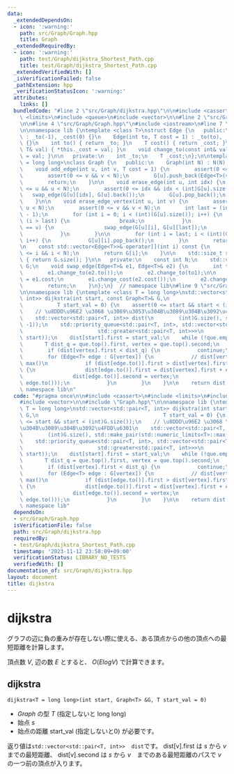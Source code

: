 ```yaml
---
data:
  _extendedDependsOn:
  - icon: ':warning:'
    path: src/Graph/Graph.hpp
    title: Graph
  _extendedRequiredBy:
  - icon: ':warning:'
    path: test/Graph/dijkstra_Shortest_Path.cpp
    title: test/Graph/dijkstra_Shortest_Path.cpp
  _extendedVerifiedWith: []
  _isVerificationFailed: false
  _pathExtension: hpp
  _verificationStatusIcon: ':warning:'
  attributes:
    links: []
  bundledCode: "#line 2 \"src/Graph/dijkstra.hpp\"\n\n#include <cassert>\n#include\
    \ <limits>\n#include <queue>\n#include <vector>\n\n#line 2 \"src/Graph/Graph.hpp\"\
    \n\n#line 4 \"src/Graph/Graph.hpp\"\n#include <iostream>\n#line 7 \"src/Graph/Graph.hpp\"\
    \n\nnamespace lib {\ntemplate <class T>\nstruct Edge {\n   public:\n    Edge()\
    \ : _to(-1), _cost(0) {}\n    Edge(int to, T cost = 1) : _to(to), _cost(cost)\
    \ {}\n    int to() { return _to; }\n    T cost() { return _cost; }\n    void change_cost(const\
    \ T& val) { *this._cost = val; }\n    void change_to(const int& val) { *this._to\
    \ = val; }\n\n   private:\n    int _to;\n    T _cost;\n};\n\ntemplate <class T\
    \ = long long>\nclass Graph {\n   public:\n    Graph(int N) : N(N), G(N) {}\n\
    \    void add_edge(int u, int v, T cost = 1) {\n        assert(0 <= u && u < N);\n\
    \        assert(0 <= v && v < N);\n        G[u].push_back(Edge<T>(v, cost));\n\
    \        return;\n    }\n\n    void erase_edge(int u, int idx) {\n        assert(0\
    \ <= u && u < N);\n        assert(0 <= idx && idx < (int)G[u].size());\n     \
    \   swap_edge(G[u][idx], G[u].back());\n        G[u].pop_back();\n        return;\n\
    \    }\n\n    void erase_edge_vertex(int u, int v) {\n        assert(0 <= u &&\
    \ u < N);\n        assert(0 <= v && v < N);\n        int last = (int)(G[u].size()\
    \ - 1);\n        for (int i = 0; i < (int)(G[u].size()); i++) {\n            if\
    \ (i > last) {\n                break;\n            }\n            if (G[u][i].to()\
    \ == v) {\n                swap_edge(G[u][i], G[u][last]);\n                last--;\n\
    \            }\n        }\n\n        for (int i = last; i < (int)(G[u].size());\
    \ i++) {\n            G[u][i].pop_back();\n        }\n        return;\n    }\n\
    \n    const std::vector<Edge<T>>& operator[](int i) const {\n        assert(0\
    \ <= i && i < N);\n        return G[i];\n    }\n\n    std::size_t size() const\
    \ { return G.size(); }\n\n   private:\n    const int N;\n    std::vector<std::vector<Edge<T>>>\
    \ G;\n    void swap_edge(Edge<T>& e1, Edge<T>& e2) {\n        int to1 = e1.to();\n\
    \        e1.change_to(e2.to());\n        e2.change_to(to1);\n\n        T cost1\
    \ = e1.cost;\n        e1.change_cost(e2.cost());\n        e2.change_ost(cost1);\n\
    \        return;\n    }\n};\n}  // namespace lib\n#line 9 \"src/Graph/dijkstra.hpp\"\
    \n\nnamespace lib {\ntemplate <class T = long long>\nstd::vector<std::pair<T,\
    \ int>> dijkstra(int start, const Graph<T>& G,\n                             \
    \           T start_val = 0) {\n    assert(0 <= start && start < (int)G.size());\n\
    \    // \u8DDD\u96E2 \u3068 \u3069\u3053\u304B\u3089\u304B\u3092\u4FDD\u6301\n\
    \    std::vector<std::pair<T, int>> dist(\n        (int)G.size(), std::make_pair(std::numeric_limits<T>::max(),\
    \ -1));\n    std::priority_queue<std::pair<T, int>, std::vector<std::pair<T, int>>,\n\
    \                        std::greater<std::pair<T, int>>>\n        que;\n    que.push(std::make_pair(start_val,\
    \ start));\n    dist[start].first = start_val;\n    while (!que.empty()) {\n \
    \       T dist_q = que.top().first, vertex = que.top().second;\n        que.pop();\n\
    \        if (dist[vertex].first < dist_q) {\n            continue;\n        }\n\
    \        for (Edge<T> edge : G[vertex]) {\n            // dist[vertex] is not\
    \ max()\n            if (dist[edge.to()].first > dist[vertex].first + edge.cost())\
    \ {\n                dist[edge.to()].first = dist[vertex].first + edge.cost();\n\
    \                dist[edge.to()].second = vertex;\n                que.push(std::make_pair(dist[edge.to()].first,\
    \ edge.to()));\n            }\n        }\n    }\n\n    return dist;\n}\n}  //\
    \ namespace lib\n"
  code: "#pragma once\n\n#include <cassert>\n#include <limits>\n#include <queue>\n\
    #include <vector>\n\n#include \"Graph.hpp\"\n\nnamespace lib {\ntemplate <class\
    \ T = long long>\nstd::vector<std::pair<T, int>> dijkstra(int start, const Graph<T>&\
    \ G,\n                                        T start_val = 0) {\n    assert(0\
    \ <= start && start < (int)G.size());\n    // \u8DDD\u96E2 \u3068 \u3069\u3053\
    \u304B\u3089\u304B\u3092\u4FDD\u6301\n    std::vector<std::pair<T, int>> dist(\n\
    \        (int)G.size(), std::make_pair(std::numeric_limits<T>::max(), -1));\n\
    \    std::priority_queue<std::pair<T, int>, std::vector<std::pair<T, int>>,\n\
    \                        std::greater<std::pair<T, int>>>\n        que;\n    que.push(std::make_pair(start_val,\
    \ start));\n    dist[start].first = start_val;\n    while (!que.empty()) {\n \
    \       T dist_q = que.top().first, vertex = que.top().second;\n        que.pop();\n\
    \        if (dist[vertex].first < dist_q) {\n            continue;\n        }\n\
    \        for (Edge<T> edge : G[vertex]) {\n            // dist[vertex] is not\
    \ max()\n            if (dist[edge.to()].first > dist[vertex].first + edge.cost())\
    \ {\n                dist[edge.to()].first = dist[vertex].first + edge.cost();\n\
    \                dist[edge.to()].second = vertex;\n                que.push(std::make_pair(dist[edge.to()].first,\
    \ edge.to()));\n            }\n        }\n    }\n\n    return dist;\n}\n}  //\
    \ namespace lib"
  dependsOn:
  - src/Graph/Graph.hpp
  isVerificationFile: false
  path: src/Graph/dijkstra.hpp
  requiredBy:
  - test/Graph/dijkstra_Shortest_Path.cpp
  timestamp: '2023-11-12 23:58:09+09:00'
  verificationStatus: LIBRARY_NO_TESTS
  verifiedWith: []
documentation_of: src/Graph/dijkstra.hpp
layout: document
title: dijkstra
---
```


# dijkstra
グラフの辺に負の重みが存在しない際に使える、ある頂点からの他の頂点への最短距離を計算します。

頂点数 $V$, 辺の数 $E$ とすると、
$O(ElogV)$ で計算できます。

## dijkstra
`dijkstra<T = long long>(int start, Graph<T> &G, T start_val = 0)`
- $Graph$ の型 $T$ (指定しないと long long)
- 始点 $s$
- 始点の距離 start_val (指定しないと0)
が必要です。

返り値は`std::vector<std::pair<T, int>>  dist`です。
dist\[v\].first は $s$ から $v$　までの最短距離、 dist\[v\].second は $s$ から $v$　までのある最短距離のパスで $v$ の一つ前の頂点が入ります。
